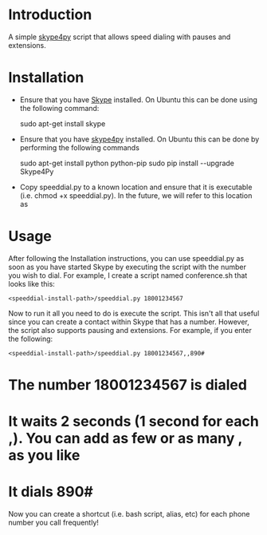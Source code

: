 Introduction
=========================
A simple [skype4py](https://github.com/awahlig/skype4py) script that allows speed dialing with pauses and extensions.

Installation
=========================

* Ensure that you have [Skype](http://www.skype.com/) installed. On Ubuntu this can be done using the following command:

    sudo apt-get install skype

* Ensure that you have [skype4py](https://github.com/awahlig/skype4py) installed. On Ubuntu this can be done by performing the following commands

    sudo apt-get install python python-pip
    sudo pip install --upgrade Skype4Py

* Copy speeddial.py to a known location and ensure that it is executable (i.e. chmod +x speeddial.py). In the future, we will refer to this location as <speeddial-install-path>

Usage
=========================

After following the Installation instructions, you can use speeddial.py as soon as you have started Skype by executing the script with the number you wish to dial. For example, I create a script named conference.sh that looks like this:

    <speeddial-install-path>/speeddial.py 18001234567

Now to run it all you need to do is execute the script. This isn't all that useful since you can create a contact within Skype that has a number. However, the script also supports pausing and extensions. For example, if you enter the following:

    <speeddial-install-path>/speeddial.py 18001234567,,890#

# The number 18001234567 is dialed
# It waits 2 seconds (1 second for each ,). You can add as few or as many , as you like
# It dials 890#

Now you can create a shortcut (i.e. bash script, alias, etc) for each phone number you call frequently!
